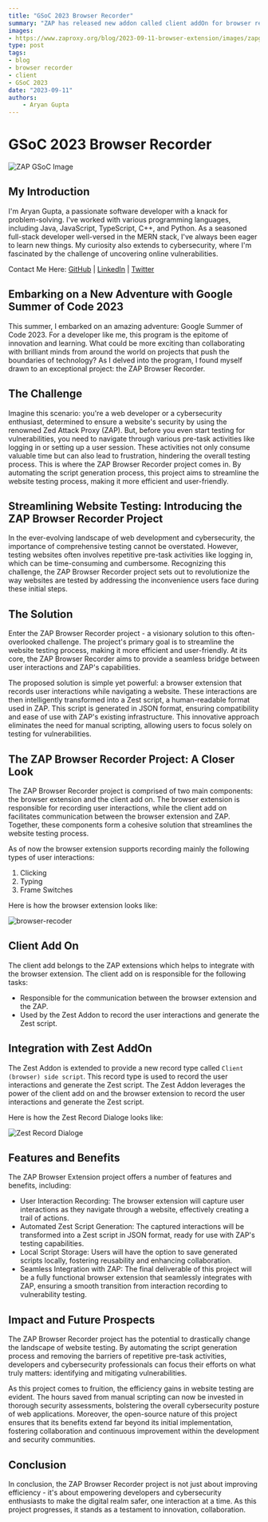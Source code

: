 ```yaml
---
title: "GSoC 2023 Browser Recorder"
summary: "ZAP has released new addon called client addOn for browser recording which be empower users to create Zest Scripts."
images:
- https://www.zaproxy.org/blog/2023-09-11-browser-extension/images/zapgsoc.png
type: post
tags:
- blog
- browser recorder
- client
- GSoC 2023
date: "2023-09-11"
authors:
    - Aryan Gupta
---
```

# GSoC 2023 Browser Recorder

![ZAP GSoC Image](images/zapgsoc.png)

## My Introduction

I'm Aryan Gupta, a passionate software developer with a knack for problem-solving. I've worked with various programming languages, including Java, JavaScript, TypeScript, C++, and Python. As a seasoned full-stack developer well-versed in the MERN stack, I've always been eager to learn new things. My curiosity also extends to cybersecurity, where I'm fascinated by the challenge of uncovering online vulnerabilities.

Contact Me Here: [GitHub](https://www,github.com/aryangupta701) | [LinkedIn](https://www.linkedin.com/in/aryan-gupta-78273a1b6/) | [Twitter](https://twitter.com/aryangupta_701)

## Embarking on a New Adventure with Google Summer of Code 2023

This summer, I embarked on an amazing adventure: Google Summer of Code 2023. For a developer like me, this program is the epitome of innovation and learning. What could be more exciting than collaborating with brilliant minds from around the world on projects that push the boundaries of technology? As I delved into the program, I found myself drawn to an exceptional project: the ZAP Browser Recorder.

## The Challenge

Imagine this scenario: you're a web developer or a cybersecurity enthusiast, determined to ensure a website's security by using the renowned Zed Attack Proxy (ZAP). But, before you even start testing for vulnerabilities, you need to navigate through various pre-task activities like logging in or setting up a user session. These activities not only consume valuable time but can also lead to frustration, hindering the overall testing process. This is where the ZAP Browser Recorder project comes in. By automating the script generation process, this project aims to streamline the website testing process, making it more efficient and user-friendly.

## Streamlining Website Testing: Introducing the ZAP Browser Recorder Project

In the ever-evolving landscape of web development and cybersecurity, the importance of comprehensive testing cannot be overstated. However, testing websites often involves repetitive pre-task activities like logging in, which can be time-consuming and cumbersome. Recognizing this challenge, the ZAP Browser Recorder project sets out to revolutionize the way websites are tested by addressing the inconvenience users face during these initial steps.

## The Solution

Enter the ZAP Browser Recorder project - a visionary solution to this often-overlooked challenge. The project's primary goal is to streamline the website testing process, making it more efficient and user-friendly. At its core, the ZAP Browser Recorder aims to provide a seamless bridge between user interactions and ZAP's capabilities.

The proposed solution is simple yet powerful: a browser extension that records user interactions while navigating a website. These interactions are then intelligently transformed into a Zest script, a human-readable format used in ZAP. This script is generated in JSON format, ensuring compatibility and ease of use with ZAP's existing infrastructure. This innovative approach eliminates the need for manual scripting, allowing users to focus solely on testing for vulnerabilities. 

## The ZAP Browser Recorder Project: A Closer Look

The ZAP Browser Recorder project is comprised of two main components: the browser extension and the client add on. The browser extension is responsible for recording user interactions, while the client add on facilitates communication between the browser extension and ZAP. Together, these components form a cohesive solution that streamlines the website testing process. 

As of now the browser extension supports recording mainly the following types of user interactions: 

1. Clicking
2. Typing
3. Frame Switches 

Here is how the browser extension looks like:

![browser-recoder](images/browser-recorder.png)

## Client Add On

The client add belongs to the ZAP extensions which helps to integrate with the browser extension. The client add on is responsible for the following tasks:

* Responsible for the communication between the browser extension and the ZAP. 
* Used by the Zest Addon to record the user interactions and generate the Zest script.

## Integration with Zest AddOn 

The Zest Addon is extended to provide a new record type called `Client (browser) side script`. This record type is used to record the user interactions and generate the Zest script. The Zest Addon leverages the power of the client add on and the browser extension to record the user interactions and generate the Zest script. 

Here is how the Zest Record Dialoge looks like:

![Zest Record Dialoge](images/zest-record-dialog.png)

## Features and Benefits

The ZAP Browser Extension project offers a number of features and benefits, including:

* User Interaction Recording: The browser extension will capture user interactions as they navigate through a website, effectively creating a trail of actions.
* Automated Zest Script Generation: The captured interactions will be transformed into a Zest script in JSON format, ready for use with ZAP's testing capabilities.
* Local Script Storage: Users will have the option to save generated scripts locally, fostering reusability and enhancing collaboration.
* Seamless Integration with ZAP: The final deliverable of this project will be a fully functional browser extension that seamlessly integrates with ZAP, ensuring a smooth transition from interaction recording to vulnerability testing.


## Impact and Future Prospects

The ZAP Browser Recorder project has the potential to drastically change the landscape of website testing. By automating the script generation process and removing the barriers of repetitive pre-task activities, developers and cybersecurity professionals can focus their efforts on what truly matters: identifying and mitigating vulnerabilities. 

As this project comes to fruition, the efficiency gains in website testing are evident. The hours saved from manual scripting can now be invested in thorough security assessments, bolstering the overall cybersecurity posture of web applications. Moreover, the open-source nature of this project ensures that its benefits extend far beyond its initial implementation, fostering collaboration and continuous improvement within the development and security communities. 

## Conclusion

In conclusion, the ZAP Browser Recorder project is not just about improving efficiency - it's about empowering developers and cybersecurity enthusiasts to make the digital realm safer, one interaction at a time. As this project progresses, it stands as a testament to innovation, collaboration. 
